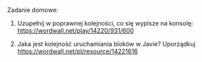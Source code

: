 Zadanie domowe:
1. Uzupełnij w poprawnej kolejności, co się wypisze na konsolę:
https://wordwall.net/play/14220/931/600

2. Jaka jest kolejność uruchamiania bloków w Javie? Uporządkuj
https://wordwall.net/pl/resource/14221616